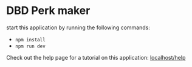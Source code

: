 # DBD Perk maker
start this application by running the following commands:
- `npm install`
- `npm run dev`

Check out the help page for a tutorial on this application: [localhost/help](http://localhost:300/help)